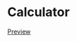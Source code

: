 # Calculator
[Preview](http://htmlpreview.github.io/?https://github.com/unsigned-7/Calculator/blob/feature/src/calc.html)
